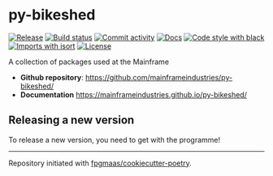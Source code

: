 # py-bikeshed

[![Release](https://img.shields.io/github/v/release/mainframeindustries/py-bikeshed)](https://img.shields.io/github/v/release/mainframeindustries/py-bikeshed)
[![Build status](https://img.shields.io/github/workflow/status/mainframeindustries/py-bikeshed/merge-to-main)](https://img.shields.io/github/workflow/status/mainframeindustries/py-bikeshed/merge-to-main)
[![Commit activity](https://img.shields.io/github/commit-activity/m/mainframeindustries/py-bikeshed)](https://img.shields.io/github/commit-activity/m/mainframeindustries/py-bikeshed)
[![Docs](https://img.shields.io/badge/docs-gh--pages-blue)](https://mainframeindustries.github.io/py-bikeshed/)
[![Code style with black](https://img.shields.io/badge/code%20style-black-000000.svg)](https://github.com/psf/black)
[![Imports with isort](https://img.shields.io/badge/%20imports-isort-%231674b1)](https://pycqa.github.io/isort/)
[![License](https://img.shields.io/github/license/mainframeindustries/py-bikeshed)](https://img.shields.io/github/license/mainframeindustries/py-bikeshed)

A collection of packages used at the Mainframe

- **Github repository**: <https://github.com/mainframeindustries/py-bikeshed/>
- **Documentation** <https://mainframeindustries.github.io/py-bikeshed/>

## Releasing a new version

To release a new version, you need to get with the programme!



---

Repository initiated with [fpgmaas/cookiecutter-poetry](https://github.com/fpgmaas/cookiecutter-poetry).